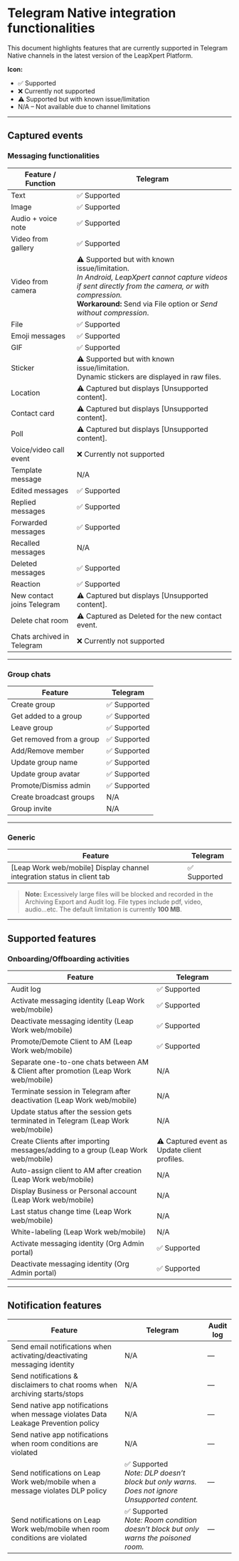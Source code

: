 # Telegram Native integration functionalities

This document highlights features that are currently supported in Telegram Native channels in the latest version of the LeapXpert Platform.

**Icon:**
- ✅ Supported  
- ❌ Currently not supported  
- ⚠️ Supported but with known issue/limitation  
- N/A – Not available due to channel limitations  

---

## Captured events

### Messaging functionalities

| Feature / Function        | Telegram                                                                 |
|---------------------------|--------------------------------------------------------------------------|
| Text                      | ✅ Supported                                                             |
| Image                     | ✅ Supported                                                             |
| Audio + voice note        | ✅ Supported                                                             |
| Video from gallery        | ✅ Supported                                                             |
| Video from camera         | ⚠️ Supported but with known issue/limitation. <br>*In Android, LeapXpert cannot capture videos if sent directly from the camera, or with compression.*<br> **Workaround:** Send via File option or *Send without compression*. |
| File                      | ✅ Supported                                                             |
| Emoji messages            | ✅ Supported                                                             |
| GIF                       | ✅ Supported                                                             |
| Sticker                   | ⚠️ Supported but with known issue/limitation. <br>Dynamic stickers are displayed in raw files. |
| Location                  | ⚠️ Captured but displays [Unsupported content].                          |
| Contact card              | ⚠️ Captured but displays [Unsupported content].                          |
| Poll                      | ⚠️ Captured but displays [Unsupported content].                          |
| Voice/video call event    | ❌ Currently not supported                                                |
| Template message          | N/A                                                                      |
| Edited messages           | ✅ Supported                                                             |
| Replied messages          | ✅ Supported                                                             |
| Forwarded messages        | ✅ Supported                                                             |
| Recalled messages         | N/A                                                                      |
| Deleted messages          | ✅ Supported                                                             |
| Reaction                  | ✅ Supported                                                             |
| New contact joins Telegram| ⚠️ Captured but displays [Unsupported content].                          |
| Delete chat room          | ⚠️ Captured as Deleted for the new contact event.                        |
| Chats archived in Telegram| ❌ Currently not supported                                                |

---

### Group chats

| Feature                   | Telegram  |
|----------------------------|-----------|
| Create group               | ✅ Supported |
| Get added to a group       | ✅ Supported |
| Leave group                | ✅ Supported |
| Get removed from a group   | ✅ Supported |
| Add/Remove member          | ✅ Supported |
| Update group name          | ✅ Supported |
| Update group avatar        | ✅ Supported |
| Promote/Dismiss admin      | ✅ Supported |
| Create broadcast groups    | N/A       |
| Group invite               | N/A       |

---

### Generic

| Feature                                                                 | Telegram  |
|--------------------------------------------------------------------------|-----------|
| [Leap Work web/mobile] Display channel integration status in client tab | ✅ Supported |

>**Note:** Excessively large files will be blocked and recorded in the Archiving Export and Audit log. File types include pdf, video, audio...etc. The default limitation is currently **100 MB**.  

---

## Supported features

### Onboarding/Offboarding activities

Feature                                                   | Telegram |
-----------------------------------------------------------|----------|
 Audit log                                                        | ✅ Supported |
| Activate messaging identity  (Leap Work web/mobile)                             | ✅ Supported |
|Deactivate messaging identity (Leap Work web/mobile)                            | ✅ Supported |
Promote/Demote Client to AM (Leap Work web/mobile)                               | ✅ Supported |
Separate one-to-one chats between AM & Client after promotion (Leap Work web/mobile)  | N/A   |
Terminate session in Telegram after deactivation (Leap Work web/mobile)          | N/A      |
 Update status after the session gets terminated in Telegram (Leap Work web/mobile)  | N/A    |
Create Clients after importing messages/adding to a group (Leap Work web/mobile)  | ⚠️ Captured event as Update client profiles. |
Auto-assign client to AM after creation (Leap Work web/mobile)                  | N/A      |
Display Business or Personal account (Leap Work web/mobile)                       | N/A      |
Last status change time (Leap Work web/mobile)                                   | N/A      |
White-labeling (Leap Work web/mobile)                                            | N/A      |
Activate messaging identity  (Org Admin portal)                             | ✅ Supported |
Deactivate messaging identity  (Org Admin portal)                          | ✅ Supported |

---

## Notification features

| Feature                                                                                  | Telegram | Audit log |
|------------------------------------------------------------------------------------------|----------|-----------|
| Send email notifications when activating/deactivating messaging identity                 | N/A      | —         |
| Send notifications & disclaimers to chat rooms when archiving starts/stops               | N/A      | —         |
| Send native app notifications when message violates Data Leakage Prevention policy       | N/A      | —         |
| Send native app notifications when room conditions are violated                          | N/A      | —         |
| Send notifications on Leap Work web/mobile when a message violates DLP policy            | ✅ Supported <br>*Note: DLP doesn’t block but only warns. Does not ignore Unsupported content.* | — |
| Send notifications on Leap Work web/mobile when room conditions are violated             | ✅ Supported <br>*Note: Room condition doesn’t block but only warns the poisoned room.* | — |
